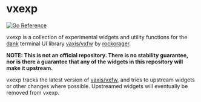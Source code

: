 # vxexp

[![Go Reference](https://pkg.go.dev/badge/github.com/avidal/vxexp.svg)](https://pkg.go.dev/github.com/avidal/vxexp)

vxexp is a collection of experimental widgets and utility functions for the [dank] terminal UI
library [vaxis/vxfw] by [rockorager].

**NOTE: This is not an official repository. There is no stability guarantee, nor is there
a guarantee that any of the widgets in this repository will make it upstream.**

vxexp tracks the latest version of [vaxis/vxfw], and tries to upstream widgets or other changes
where possible. Upstreamed widgets will eventually be removed from vxexp.

[dank]: https://git.sr.ht/~rockorager/vaxis#tui-library-roundup
[vaxis/vxfw]: https://git.sr.ht/~rockorager/vaxis/tree/main/item/vxfw
[rockorager]: https://git.sr.ht/~rockorager
